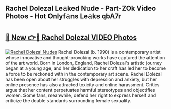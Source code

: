 ## Rachel Dolezal Le𝚊ked N𝚞de - Part-ZOk Video Photos - Hot Onlyf𝚊ns Le𝚊ks qbA7r

# <h2><a href="http://ab92009.deff.icu/?id=Rachel+Dolezal">🔗 New 👉🔴 Rachel Dolezal VIDEO Photos</a></h2>

[![Rachel Dolezal N𝚞des](https://i.imgur.com/rIISA9y.gif)](http://ab92009.deff.icu/?id=Rachel+Dolezal)
Rachel Dolezal (b. 1990) is a contemporary artist whose innovative and thought-provoking works have captured the attention of the art world. Born in London, England, Rachel Dolezal's artistic journey began at a young age, and her dedication to her craft has led her to become a force to be reckoned with in the contemporary art scene. Rachel Dolezal has been open about her struggles with depression and anxiety, but her online presence has also attracted toxicity and online harassment. Critics argue that her content perpetuates harmful stereotypes and objectifies women. Some fans, meanwhile, defend her right to express herself and criticize the double standards surrounding female sexuality.

